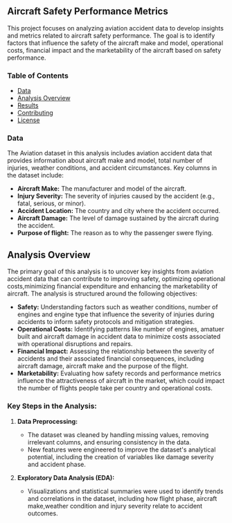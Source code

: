 ## Aircraft Safety Performance Metrics
This project focuses on analyzing aviation accident data to develop insights and metrics related to aircraft safety performance. The goal is to identify factors that influence the safety of the aircraft make and model, operational costs, financial impact and the marketability of the aircraft based on safety performance.

### Table of Contents
- [Data](#data)
- [Analysis Overview](#analysis-overview)
- [Results](#results)
- [Contributing](#contributing)
- [License](#license)

### Data
The Aviation dataset in this analysis includes aviation accident data that provides information about aircraft make and model, total number of injuries, weather conditions, and accident circumstances. Key columns in the dataset include:
- **Aircraft Make:** The manufacturer and model of the aircraft.
- **Injury Severity:** The severity of injuries caused by the accident (e.g., fatal, serious, or minor).
- **Accident Location:** The country and city where the accident occurred.
- **Aircraft Damage:** The level of damage sustained by the aircraft during the accident.
- **Purpose of flight:** The reason as to why the passenger swere flying.

## Analysis Overview
The primary goal of this analysis is to uncover key insights from aviation accident data that can contribute to improving safety, optimizing operational costs,minimizing financial expenditure and enhancing the marketability of aircraft. The analysis is structured around the following objectives:
- **Safety:** Understanding factors such as  weather conditions, number of engines  and engine type  that influence the severity of injuries during accidents to inform safety protocols and mitigation strategies.
- **Operational Costs:** Identifying patterns like number of engines, amatuer built and aircraft damage in accident data to minimize costs associated with operational disruptions and repairs.
- **Financial Impact:** Assessing the relationship between the severity of accidents and their associated financial consequences, including aircraft damage, aircraft make and the purpose of the flight.
- **Marketability:** Evaluating how safety records and performance metrics influence the attractiveness of aircraft in the market, which could impact the number of flights people take per country and operational costs.

### Key Steps in the Analysis:
1. **Data Preprocessing:**
   - The dataset was cleaned by handling missing values, removing irrelevant columns, and ensuring consistency in the data.
   - New features were engineered to improve the dataset's analytical potential, including the creation of variables like damage severity and accident phase.

2. **Exploratory Data Analysis (EDA):**
   - Visualizations and statistical summaries were used to identify trends and correlations in the dataset, including how flight phase, aircraft make,weather condition and injury severity relate to accident outcomes.




